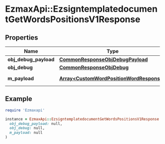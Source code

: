 # EzmaxApi::EzsigntemplatedocumentGetWordsPositionsV1Response

## Properties

| Name | Type | Description | Notes |
| ---- | ---- | ----------- | ----- |
| **obj_debug_payload** | [**CommonResponseObjDebugPayload**](CommonResponseObjDebugPayload.md) |  |  |
| **obj_debug** | [**CommonResponseObjDebug**](CommonResponseObjDebug.md) |  | [optional] |
| **m_payload** | [**Array&lt;CustomWordPositionWordResponse&gt;**](CustomWordPositionWordResponse.md) | Payload for POST /1/object/ezsigntemplatedocument/{pkiEzsigntemplatedocumentID}/getWordsPositions |  |

## Example

```ruby
require 'Ezmaxapi'

instance = EzmaxApi::EzsigntemplatedocumentGetWordsPositionsV1Response.new(
  obj_debug_payload: null,
  obj_debug: null,
  m_payload: null
)
```


